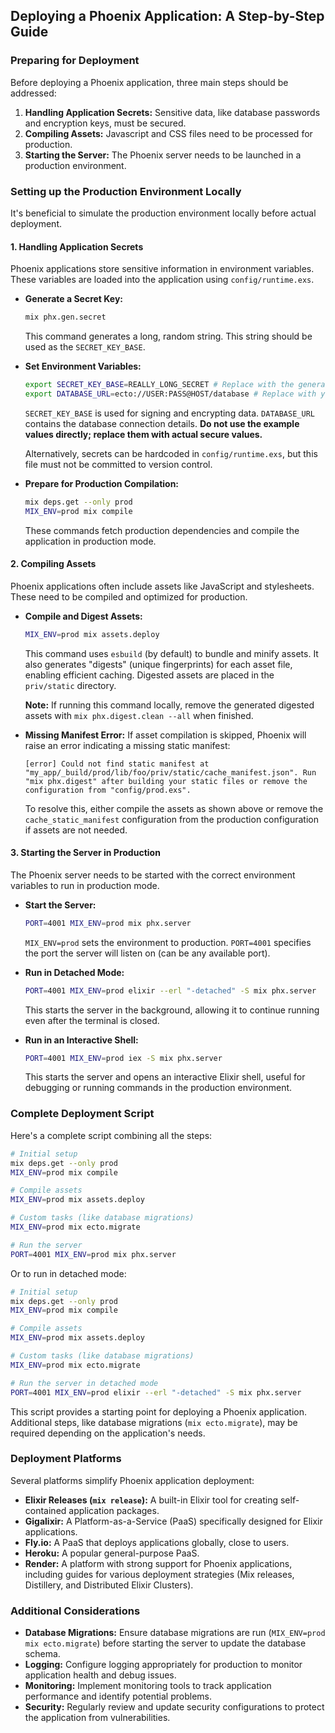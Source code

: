 ## Deploying a Phoenix Application: A Step-by-Step Guide

### Preparing for Deployment

Before deploying a Phoenix application, three main steps should be addressed:

1. **Handling Application Secrets:** Sensitive data, like database passwords and encryption keys, must be secured.
2. **Compiling Assets:**  Javascript and CSS files need to be processed for production.
3. **Starting the Server:** The Phoenix server needs to be launched in a production environment.

### Setting up the Production Environment Locally

It's beneficial to simulate the production environment locally before actual deployment.

#### 1. Handling Application Secrets

Phoenix applications store sensitive information in environment variables. These variables are loaded into the application using `config/runtime.exs`.

*   **Generate a Secret Key:**
    ```bash
    mix phx.gen.secret
    ```
    This command generates a long, random string. This string should be used as the `SECRET_KEY_BASE`.

*   **Set Environment Variables:**
    ```bash
    export SECRET_KEY_BASE=REALLY_LONG_SECRET # Replace with the generated secret
    export DATABASE_URL=ecto://USER:PASS@HOST/database # Replace with your database credentials
    ```
    `SECRET_KEY_BASE` is used for signing and encrypting data. `DATABASE_URL` contains the database connection details. **Do not use the example values directly; replace them with actual secure values.**

    Alternatively, secrets can be hardcoded in `config/runtime.exs`, but this file must not be committed to version control.

*   **Prepare for Production Compilation:**
    ```bash
    mix deps.get --only prod
    MIX_ENV=prod mix compile
    ```
    These commands fetch production dependencies and compile the application in production mode.

#### 2. Compiling Assets

Phoenix applications often include assets like JavaScript and stylesheets. These need to be compiled and optimized for production.

*   **Compile and Digest Assets:**
    ```bash
    MIX_ENV=prod mix assets.deploy
    ```
    This command uses `esbuild` (by default) to bundle and minify assets. It also generates "digests" (unique fingerprints) for each asset file, enabling efficient caching. Digested assets are placed in the `priv/static` directory.

    **Note:** If running this command locally, remove the generated digested assets with `mix phx.digest.clean --all` when finished.

*   **Missing Manifest Error:**  If asset compilation is skipped, Phoenix will raise an error indicating a missing static manifest:
    ```
    [error] Could not find static manifest at "my_app/_build/prod/lib/foo/priv/static/cache_manifest.json". Run "mix phx.digest" after building your static files or remove the configuration from "config/prod.exs".
    ```
    To resolve this, either compile the assets as shown above or remove the `cache_static_manifest` configuration from the production configuration if assets are not needed.

#### 3. Starting the Server in Production

The Phoenix server needs to be started with the correct environment variables to run in production mode.

*   **Start the Server:**
    ```bash
    PORT=4001 MIX_ENV=prod mix phx.server
    ```
    `MIX_ENV=prod` sets the environment to production. `PORT=4001` specifies the port the server will listen on (can be any available port).

*   **Run in Detached Mode:**
    ```bash
    PORT=4001 MIX_ENV=prod elixir --erl "-detached" -S mix phx.server
    ```
    This starts the server in the background, allowing it to continue running even after the terminal is closed.

*   **Run in an Interactive Shell:**
    ```bash
    PORT=4001 MIX_ENV=prod iex -S mix phx.server
    ```
    This starts the server and opens an interactive Elixir shell, useful for debugging or running commands in the production environment.

### Complete Deployment Script

Here's a complete script combining all the steps:

```bash
# Initial setup
mix deps.get --only prod
MIX_ENV=prod mix compile

# Compile assets
MIX_ENV=prod mix assets.deploy

# Custom tasks (like database migrations)
MIX_ENV=prod mix ecto.migrate

# Run the server
PORT=4001 MIX_ENV=prod mix phx.server
```

Or to run in detached mode:

```bash
# Initial setup
mix deps.get --only prod
MIX_ENV=prod mix compile

# Compile assets
MIX_ENV=prod mix assets.deploy

# Custom tasks (like database migrations)
MIX_ENV=prod mix ecto.migrate

# Run the server in detached mode
PORT=4001 MIX_ENV=prod elixir --erl "-detached" -S mix phx.server
```

This script provides a starting point for deploying a Phoenix application. Additional steps, like database migrations (`mix ecto.migrate`), may be required depending on the application's needs.

### Deployment Platforms

Several platforms simplify Phoenix application deployment:

*   **Elixir Releases (`mix release`):** A built-in Elixir tool for creating self-contained application packages.
*   **Gigalixir:** A Platform-as-a-Service (PaaS) specifically designed for Elixir applications.
*   **Fly.io:** A PaaS that deploys applications globally, close to users.
*   **Heroku:** A popular general-purpose PaaS.
*   **Render:** A platform with strong support for Phoenix applications, including guides for various deployment strategies (Mix releases, Distillery, and Distributed Elixir Clusters).

### Additional Considerations

*   **Database Migrations:** Ensure database migrations are run (`MIX_ENV=prod mix ecto.migrate`) before starting the server to update the database schema.
*   **Logging:** Configure logging appropriately for production to monitor application health and debug issues.
*   **Monitoring:** Implement monitoring tools to track application performance and identify potential problems.
*   **Security:** Regularly review and update security configurations to protect the application from vulnerabilities.
